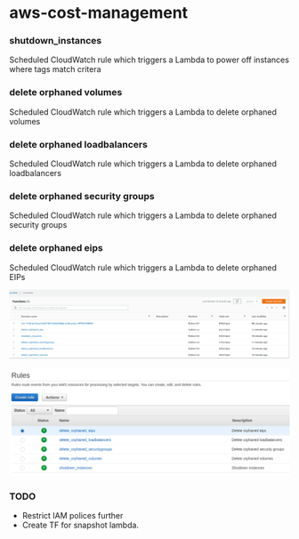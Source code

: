 # aws-cost-management
 
### shutdown_instances
Scheduled CloudWatch rule which triggers a Lambda to power off instances where tags match critera

### delete orphaned volumes
Scheduled CloudWatch rule which triggers a Lambda to delete orphaned volumes

### delete orphaned loadbalancers
Scheduled CloudWatch rule which triggers a Lambda to delete orphaned loadbalancers

### delete orphaned security groups
Scheduled CloudWatch rule which triggers a Lambda to delete orphaned security groups

### delete orphaned eips
Scheduled CloudWatch rule which triggers a Lambda to delete orphaned EIPs



![logo](media/functions.png)


![logo](media/cw_event_rules.png)

### TODO
* Restrict IAM polices further
* Create TF for snapshot lambda.
